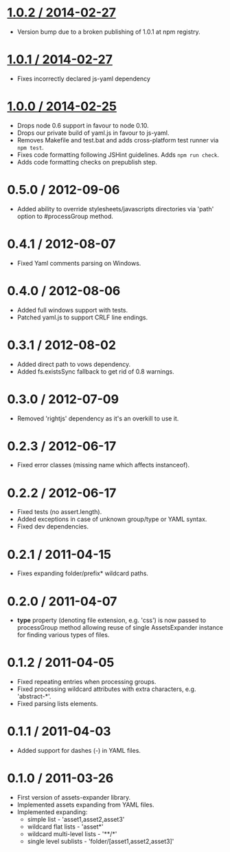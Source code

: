 [1.0.2 / 2014-02-27](https://github.com/jakubpawlowicz/assets-expander/compare/v1.0.1...v1.0.2)
==================

* Version bump due to a broken publishing of 1.0.1 at npm registry.

[1.0.1 / 2014-02-27](https://github.com/jakubpawlowicz/assets-expander/compare/v1.0.0...v1.0.1)
==================

* Fixes incorrectly declared js-yaml dependency

[1.0.0 / 2014-02-25](https://github.com/jakubpawlowicz/assets-expander/compare/v0.5.0...v1.0.0)
==================

* Drops node 0.6 support in favour to node 0.10.
* Drops our private build of yaml.js in favour to js-yaml.
* Removes Makefile and test.bat and adds cross-platform test runner via `npm test`.
* Fixes code formatting following JSHint guidelines. Adds `npm run check`.
* Adds code formatting checks on prepublish step.

0.5.0 / 2012-09-06
==================

* Added ability to override stylesheets/javascripts directories via 'path' option to #processGroup method.

0.4.1 / 2012-08-07
==================

* Fixed Yaml comments parsing on Windows.

0.4.0 / 2012-08-06
==================

* Added full windows support with tests.
* Patched yaml.js to support CRLF line endings.

0.3.1 / 2012-08-02
==================

* Added direct path to vows dependency.
* Added fs.existsSync fallback to get rid of 0.8 warnings.

0.3.0 / 2012-07-09
==================

* Removed 'rightjs' dependency as it's an overkill to use it.

0.2.3 / 2012-06-17
==================

* Fixed error classes (missing name which affects instanceof).

0.2.2 / 2012-06-17
==================

* Fixed tests (no assert.length).
* Added exceptions in case of unknown group/type or YAML syntax.
* Fixed dev dependencies.

0.2.1 / 2011-04-15
==================

* Fixes expanding folder/prefix* wildcard paths.

0.2.0 / 2011-04-07
==================

* **type** property (denoting file extension, e.g. 'css') is now passed to processGroup method allowing reuse of single AssetsExpander instance for finding various types of files.

0.1.2 / 2011-04-05
==================

* Fixed repeating entries when processing groups.
* Fixed processing wildcard attributes with extra characters, e.g. 'abstract-*'.
* Fixed parsing lists elements.

0.1.1 / 2011-04-03
==================

* Added support for dashes (-) in YAML files.

0.1.0 / 2011-03-26
==================

* First version of assets-expander library.
* Implemented assets expanding from YAML files.
* Implemented expanding:
  * simple list - 'asset1,asset2,asset3'
  * wildcard flat lists - 'asset*'
  * wildcard multi-level lists - '\*\*/\*'
  * single level sublists - 'folder/[asset1,asset2,asset3]'

